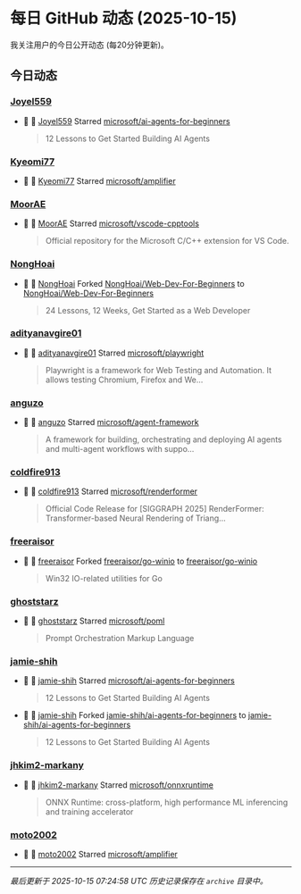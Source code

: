 # 每日 GitHub 动态 (2025-10-15)

我关注用户的今日公开动态 (每20分钟更新)。

## 今日动态

### [Joyel559](https://github.com/Joyel559)
- 🌟 👤 [Joyel559](https://github.com/Joyel559) Starred [microsoft/ai-agents-for-beginners](https://github.com/microsoft/ai-agents-for-beginners)
  > 12 Lessons to Get Started Building AI Agents

### [Kyeomi77](https://github.com/Kyeomi77)
- 🌟 👤 [Kyeomi77](https://github.com/Kyeomi77) Starred [microsoft/amplifier](https://github.com/microsoft/amplifier)

### [MoorAE](https://github.com/MoorAE)
- 🌟 👤 [MoorAE](https://github.com/MoorAE) Starred [microsoft/vscode-cpptools](https://github.com/microsoft/vscode-cpptools)
  > Official repository for the Microsoft C/C++ extension for VS Code.

### [NongHoai](https://github.com/NongHoai)
- 🍴 👤 [NongHoai](https://github.com/NongHoai) Forked [NongHoai/Web-Dev-For-Beginners](https://github.com/NongHoai/Web-Dev-For-Beginners) to [NongHoai/Web-Dev-For-Beginners](https://github.com/NongHoai/Web-Dev-For-Beginners)
  > 24 Lessons, 12 Weeks, Get Started as a Web Developer

### [adityanavgire01](https://github.com/adityanavgire01)
- 🌟 👤 [adityanavgire01](https://github.com/adityanavgire01) Starred [microsoft/playwright](https://github.com/microsoft/playwright)
  > Playwright is a framework for Web Testing and Automation. It allows testing Chromium, Firefox and We...

### [anguzo](https://github.com/anguzo)
- 🌟 👤 [anguzo](https://github.com/anguzo) Starred [microsoft/agent-framework](https://github.com/microsoft/agent-framework)
  > A framework for building, orchestrating and deploying AI agents and multi-agent workflows with suppo...

### [coldfire913](https://github.com/coldfire913)
- 🌟 👤 [coldfire913](https://github.com/coldfire913) Starred [microsoft/renderformer](https://github.com/microsoft/renderformer)
  > Official Code Release for [SIGGRAPH 2025] RenderFormer: Transformer-based Neural Rendering of Triang...

### [freeraisor](https://github.com/freeraisor)
- 🍴 👤 [freeraisor](https://github.com/freeraisor) Forked [freeraisor/go-winio](https://github.com/freeraisor/go-winio) to [freeraisor/go-winio](https://github.com/freeraisor/go-winio)
  > Win32 IO-related utilities for Go

### [ghoststarz](https://github.com/ghoststarz)
- 🌟 👤 [ghoststarz](https://github.com/ghoststarz) Starred [microsoft/poml](https://github.com/microsoft/poml)
  > Prompt Orchestration Markup Language

### [jamie-shih](https://github.com/jamie-shih)
- 🌟 👤 [jamie-shih](https://github.com/jamie-shih) Starred [microsoft/ai-agents-for-beginners](https://github.com/microsoft/ai-agents-for-beginners)
  > 12 Lessons to Get Started Building AI Agents
- 🍴 👤 [jamie-shih](https://github.com/jamie-shih) Forked [jamie-shih/ai-agents-for-beginners](https://github.com/jamie-shih/ai-agents-for-beginners) to [jamie-shih/ai-agents-for-beginners](https://github.com/jamie-shih/ai-agents-for-beginners)
  > 12 Lessons to Get Started Building AI Agents

### [jhkim2-markany](https://github.com/jhkim2-markany)
- 🌟 👤 [jhkim2-markany](https://github.com/jhkim2-markany) Starred [microsoft/onnxruntime](https://github.com/microsoft/onnxruntime)
  > ONNX Runtime: cross-platform, high performance ML inferencing and training accelerator

### [moto2002](https://github.com/moto2002)
- 🌟 👤 [moto2002](https://github.com/moto2002) Starred [microsoft/amplifier](https://github.com/microsoft/amplifier)


---
*最后更新于 2025-10-15 07:24:58 UTC*
*历史记录保存在 `archive` 目录中。*
